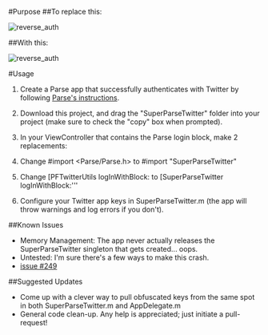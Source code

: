 #Purpose
##To replace this:

![reverse_auth](http://johngazzini.com/assets/images/fini_oauth.jpeg "Webview Oauth")

##With this:

![reverse_auth](http://johngazzini.com/assets/images/fini_reverse.jpeg "Reverse Auth")


#Usage
1. Create a Parse app that successfully authenticates with Twitter by following [Parse's instructions](https://parse.com/docs/ios_guide#twitterusers/iOS).

2. Download this project, and drag the "SuperParseTwitter" folder into your project (make sure to check the "copy" box when prompted).

3. In your ViewController that contains the Parse login block, make 2 replacements:
  1. Change 
    #import <Parse/Parse.h>
to
    #import "SuperParseTwitter"
  
  2. Change
    [PFTwitterUtils logInWithBlock:
to
    [SuperParseTwitter logInWithBlock:'''

4. Configure your Twitter app keys in SuperParseTwitter.m (the app will throw warnings and log errors if you don't).

##Known Issues
- Memory Management: The app never actually releases the SuperParseTwitter singleton that gets created... oops.
- Untested: I'm sure there's a few ways to make this crash.
- [issue #249](http://www.youtube.com/watch?v=oHg5SJYRHA0)

##Suggested Updates
- Come up with a clever way to pull obfuscated keys from the same spot in both SuperParseTwitter.m and AppDelegate.m
- General code clean-up. Any help is appreciated; just initiate a pull-request!
